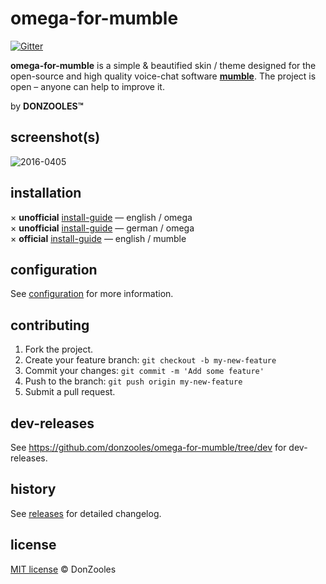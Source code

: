 # omega-for-mumble

[![Gitter](https://badges.gitter.im/donzooles/omega-for-mumble.svg)](https://gitter.im/donzooles/omega-for-mumble?utm_source=badge&utm_medium=badge&utm_campaign=pr-badge)

**omega-for-mumble** is a simple & beautified skin / theme designed for the open-source and high quality voice-chat software **[mumble](http://wiki.mumble.info/wiki/Main_Page)**. The project is open – anyone can help to improve it.

by <b>DONZOOLES™</b> <br>

## screenshot(s)
![2016-0405](https://raw.githubusercontent.com/donzooles/omega-for-mumble/additional/screenshots/2016-0405-0001.png)

## installation
× **unofficial** <a href="https://github.com/donzooles/omega-for-mumble/wiki/installation#english">install-guide</a> — english / omega<br />
× **unofficial** <a href="https://github.com/donzooles/omega-for-mumble/wiki/installation#deutsch">install-guide</a> — german / omega<br />
× **official** [install-guide](http://wiki.mumble.info/wiki/Skins#Installing_a_Skin) — english / mumble

## configuration

See [configuration](https://github.com/donzooles/omega-for-mumble/wiki/Configuration) for more information.

## contributing

1. Fork the project.
2. Create your feature branch: `git checkout -b my-new-feature`
3. Commit your changes: `git commit -m 'Add some feature'`
4. Push to the branch: `git push origin my-new-feature`
5. Submit a pull request.

## dev-releases

See https://github.com/donzooles/omega-for-mumble/tree/dev for dev-releases.

## history

See [releases](https://github.com/donzooles/omega-for-mumble/releases) for detailed changelog.

## license

[MIT license](https://github.com/donzooles/omega-for-mumble/blob/master/LICENSE.md) © DonZooles
